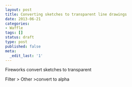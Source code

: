 ```yaml
---
layout: post
title: Converting sketches to transparent line drawings
date: 2013-06-21
categories:
- Waffle
tags: []
status: draft
type: post
published: false
meta:
  _edit_last: '1'
---
```

<p>Fireworks convert sketches to transparent</p>

<p>Filter > Other >convert to alpha</p>
